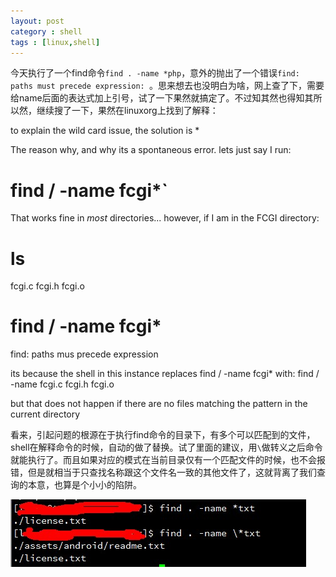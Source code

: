 ```yaml
---
layout: post
category : shell 
tags : [linux,shell]
---
```

今天执行了一个find命令`find . -name *php`，意外的抛出了一个错误`find: paths must precede expression: `。思来想去也没明白为啥，网上查了下，需要给name后面的表达式加上引号，试了一下果然就搞定了。不过知其然也得知其所以然，继续搜了一下，果然在linuxorg上找到了解释：

to explain the wild card issue, the solution is \*

The reason why, and why its a spontaneous error. lets just say I run:
# find / -name fcgi*`

That works fine in _most_ directories... however, if I am in the FCGI directory:
# ls
fcgi.c fcgi.h fcgi.o

# find / -name fcgi*
find: paths mus precede expression

its because the shell in this instance replaces
find / -name fcgi*
with:
find / -name fcgi.c fcgi.h fcgi.o

but that does not happen if there are no files matching the pattern in the current directory

看来，引起问题的根源在于执行find命令的目录下，有多个可以匹配到的文件，shell在解释命令的时候，自动的做了替换。试了里面的建议，用`\`做转义之后命令就能执行了。而且如果对应的模式在当前目录仅有一个匹配文件的时候，也不会报错，但是就相当于只查找名称跟这个文件名一致的其他文件了，这就背离了我们查询的本意，也算是个小小的陷阱。

![示例](/images/20130802114149.jpg)

